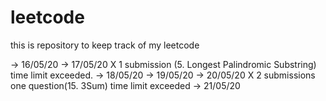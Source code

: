 # leetcode
this is repository to keep track of my leetcode 

-> 16/05/20
-> 17/05/20 X 1 submission (5. Longest Palindromic Substring) time limit exceeded.
-> 18/05/20
-> 19/05/20 
-> 20/05/20 X 2 submissions one question(15. 3Sum) time limit exceeded
-> 21/05/20 


